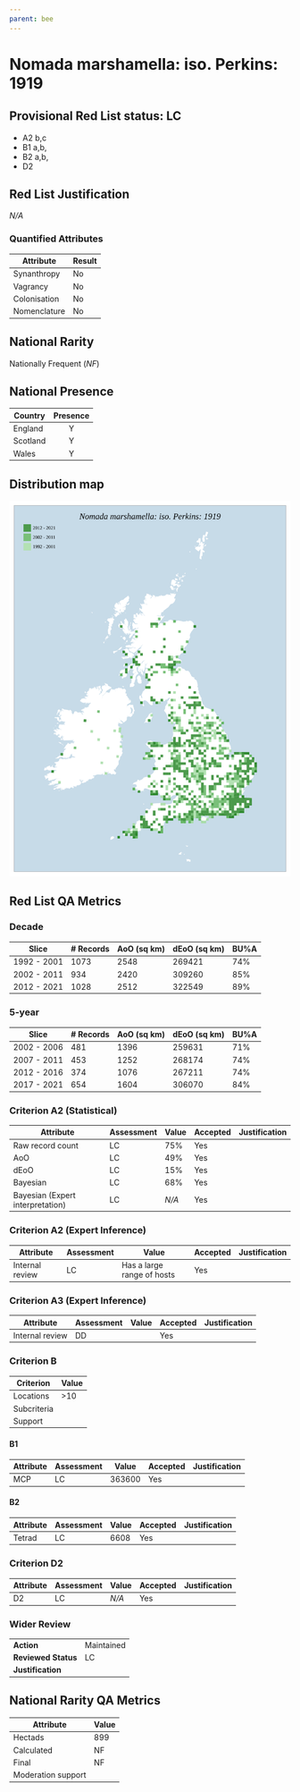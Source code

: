 ```yaml
---
parent: bee
---
```

# Nomada marshamella: iso. Perkins: 1919

## Provisional Red List status: LC
- A2 b,c
- B1 a,b, 
- B2 a,b, 
- D2

## Red List Justification
*N/A*
### Quantified Attributes
|Attribute|Result|
|---|---|
|Synanthropy|No|
|Vagrancy|No|
|Colonisation|No|
|Nomenclature|No|


## National Rarity
Nationally Frequent (*NF*)

## National Presence
|Country|Presence
|---|:-:|
|England|Y|
|Scotland|Y|
|Wales|Y|


## Distribution map
![](../map/331.svg)

## Red List QA Metrics
### Decade
| Slice | # Records | AoO (sq km) | dEoO (sq km) |BU%A |
|---|---|---|---|---|
|1992 - 2001|1073|2548|269421|74%|
|2002 - 2011|934|2420|309260|85%|
|2012 - 2021|1028|2512|322549|89%|
### 5-year
| Slice | # Records | AoO (sq km) | dEoO (sq km) |BU%A |
|---|---|---|---|---|
|2002 - 2006|481|1396|259631|71%|
|2007 - 2011|453|1252|268174|74%|
|2012 - 2016|374|1076|267211|74%|
|2017 - 2021|654|1604|306070|84%|
### Criterion A2 (Statistical)
|Attribute|Assessment|Value|Accepted|Justification
|---|---|---|---|---|
|Raw record count|LC|75%|Yes||
|AoO|LC|49%|Yes||
|dEoO|LC|15%|Yes||
|Bayesian|LC|68%|Yes||
|Bayesian (Expert interpretation)|LC|*N/A*|Yes||
### Criterion A2 (Expert Inference)
|Attribute|Assessment|Value|Accepted|Justification
|---|---|---|---|---|
|Internal review|LC|Has a large range of hosts|Yes||
### Criterion A3 (Expert Inference)
|Attribute|Assessment|Value|Accepted|Justification
|---|---|---|---|---|
|Internal review|DD||Yes||
### Criterion B
|Criterion| Value|
|---|---|
|Locations|>10|
|Subcriteria||
|Support||
#### B1
|Attribute|Assessment|Value|Accepted|Justification
|---|---|---|---|---|
|MCP|LC|363600|Yes||
#### B2
|Attribute|Assessment|Value|Accepted|Justification
|---|---|---|---|---|
|Tetrad|LC|6608|Yes||
### Criterion D2
|Attribute|Assessment|Value|Accepted|Justification
|---|---|---|---|---|
|D2|LC|*N/A*|Yes||
### Wider Review
|  |  |
|---|---|
|**Action**|Maintained|
|**Reviewed Status**|LC|
|**Justification**||


## National Rarity QA Metrics
|Attribute|Value|
|---|---|
|Hectads|899|
|Calculated|NF|
|Final|NF|
|Moderation support||



